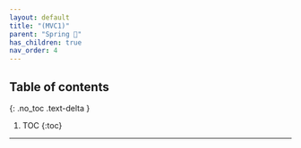 ```yaml
---
layout: default
title: "(MVC1)"
parent: "Spring 🐍"
has_children: true
nav_order: 4
---
```


## Table of contents
{: .no_toc .text-delta }

1. TOC
{:toc}

---